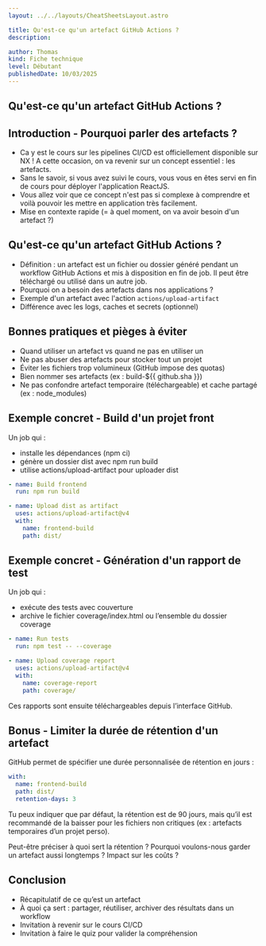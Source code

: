 ```yaml
---
layout: ../../layouts/CheatSheetsLayout.astro

title: Qu'est-ce qu'un artefact GitHub Actions ?
description:

author: Thomas
kind: Fiche technique
level: Débutant
publishedDate: 10/03/2025
---
```


<article>

# Qu'est-ce qu'un artefact GitHub Actions ?

## Introduction - Pourquoi parler des artefacts ?

- Ca y est le cours sur les pipelines CI/CD est officiellement disponible sur NX ! A cette occasion, on va revenir sur un concept essentiel : les artefacts.
- Sans le savoir, si vous avez suivi le cours, vous vous en êtes servi en fin de cours pour déployer l'application ReactJS.
- Vous allez voir que ce concept n'est pas si complexe à comprendre et voilà pouvoir les mettre en application très facilement.
- Mise en contexte rapide (= à quel moment, on va avoir besoin d'un artefact ?)


## Qu'est-ce qu'un artefact GitHub Actions ?

- Définition : un artefact est un fichier ou dossier généré pendant un workflow GitHub Actions et mis à disposition en fin de job. Il peut être téléchargé ou utilisé dans un autre job.
- Pourquoi on a besoin des artefacts dans nos applications ?
- Exemple d'un artefact avec l'action `actions/upload-artifact`
- Différence avec les logs, caches et secrets (optionnel)


## Bonnes pratiques et pièges à éviter

- Quand utiliser un artefact vs quand ne pas en utiliser un 
- Ne pas abuser des artefacts pour stocker tout un projet
- Éviter les fichiers trop volumineux (GitHub impose des quotas)
- Bien nommer ses artefacts (ex : build-${{ github.sha }})
- Ne pas confondre artefact temporaire (téléchargeable) et cache partagé (ex : node_modules)


## Exemple concret - Build d'un projet front

Un job qui :
- installe les dépendances (npm ci)
- génère un dossier dist avec npm run build
- utilise actions/upload-artifact pour uploader dist

```yml
- name: Build frontend
  run: npm run build

- name: Upload dist as artifact
  uses: actions/upload-artifact@v4
  with:
    name: frontend-build
    path: dist/

```

## Exemple concret - Génération d'un rapport de test

Un job qui :
- exécute des tests avec couverture
- archive le fichier coverage/index.html ou l’ensemble du dossier coverage

```yml
- name: Run tests
  run: npm test -- --coverage

- name: Upload coverage report
  uses: actions/upload-artifact@v4
  with:
    name: coverage-report
    path: coverage/
```

Ces rapports sont ensuite téléchargeables depuis l’interface GitHub.

## Bonus - Limiter la durée de rétention d'un artefact

GitHub permet de spécifier une durée personnalisée de rétention en jours :

```yml
with:
  name: frontend-build
  path: dist/
  retention-days: 3
```

Tu peux indiquer que par défaut, la rétention est de 90 jours, mais qu’il est recommandé de la baisser pour les fichiers non critiques (ex : artefacts temporaires d’un projet perso).

Peut-être préciser à quoi sert la rétention ? Pourquoi voulons-nous garder un artefact aussi longtemps ? Impact sur les coûts ?

## Conclusion

- Récapitulatif de ce qu’est un artefact
- À quoi ça sert : partager, réutiliser, archiver des résultats dans un workflow
- Invitation à revenir sur le cours CI/CD
- Invitation à faire le quiz pour valider la compréhension

</article>